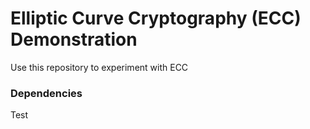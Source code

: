 # Elliptic Curve Cryptography (ECC) Demonstration

Use this repository to experiment with ECC

### Dependencies

Test
